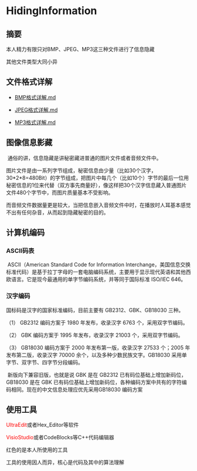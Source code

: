 # HidingInformation

## 摘要

本人精力有限只对BMP、JPEG、MP3这三种文件进行了信息隐藏

其他文件类型大同小异

## 文件格式详解

* [BMP格式详解.md](/BMP/BMP格式详解.md)

* [JPEG格式详解.md](/JPEG/JPEG格式详解.md)

* [MP3格式详解.md](/MP3/MP3格式详解.md)

## 图像信息影藏

​	通俗的讲，信息隐藏是讲秘密藏进普通的图片文件或者音频文件中。

​	图片文件是由一系列字节组成，秘密信息由少量（比如30个汉字，30\*2\*8=480Bit）的字节组成，把图片中每几个（比如10个）字节的最后一位用秘密信息的1位来代替（双方事先商量好），像这样把30个汉字信息藏入普通图片文件480个字节中，而图片质量基本不受影响。

​	而音频文件数据量更是较大，当把信息嵌入音频文件中时，在播放时人耳基本感觉不出有任何杂音，从而起到隐藏秘密的目的。

## 计算机编码

### ASCII码表

​	ASCII（American Standard Code for Information Interchange，美国信息交换标准代码）是基于拉丁字母的一套电脑编码系统，主要用于显示现代英语和其他西欧语言。它是现今最通用的单字节编码系统，并等同于国际标准 ISO/IEC 646。

### 汉字编码

国标码是汉字的国家标准编码，目前主要有 GB2312、GBK、GB18030 三种。

（1） GB2312 编码方案于 1980 年发布，收录汉字 6763 个，采用双字节编码。

（2） GBK 编码方案于 1995 年发布，收录汉字 21003 个，采用双字节编码。

（3） GB18030 编码方案于 2000 年发布第一版，收录汉字 27533 个；2005 年发布第二版，收录汉字 70000 余个，以及多种少数民族文字。GB18030 采用单字节、双字节、四字节分段编码。

​	新版向下兼容旧版，也就是说 GBK 是在 GB2312 已有码位基础上增加新码位，GB18030 是在 GBK 已有码位基础上增加新码位，各种编码方案中共有的字符编码相同。现在的中文信息处理应优先采用GB18030 编码方案

## 使用工具

<font color='RED'>UltraEdit</font>或者Hex_Editor等软件

<font color='RED'>VisioStudio</font>或者CodeBlocks等C++代码编辑器

红色的是本人所使用的工具

工具的使用因人而异，核心是代码及其中的算法理解